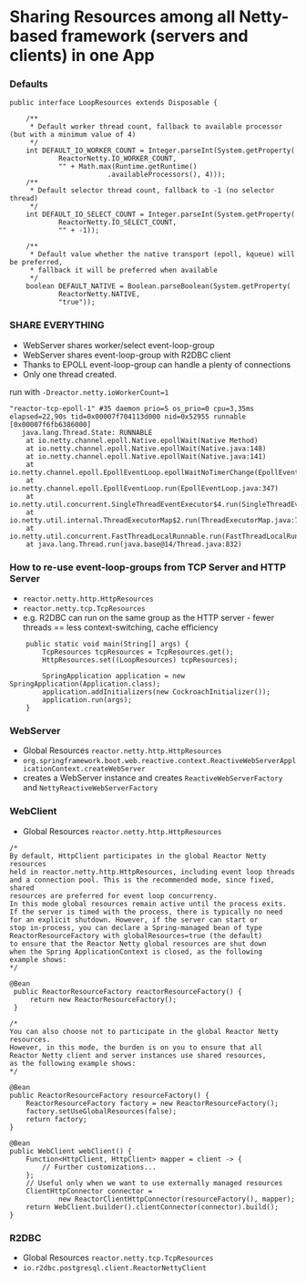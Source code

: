 # Sharing Resources among all Netty-based framework (servers and clients) in one App

### Defaults
```
public interface LoopResources extends Disposable {

	/**
	 * Default worker thread count, fallback to available processor (but with a minimum value of 4)
	 */
	int DEFAULT_IO_WORKER_COUNT = Integer.parseInt(System.getProperty(
			ReactorNetty.IO_WORKER_COUNT,
			"" + Math.max(Runtime.getRuntime()
			            .availableProcessors(), 4)));
	/**
	 * Default selector thread count, fallback to -1 (no selector thread)
	 */
	int DEFAULT_IO_SELECT_COUNT = Integer.parseInt(System.getProperty(
			ReactorNetty.IO_SELECT_COUNT,
			"" + -1));

	/**
	 * Default value whether the native transport (epoll, kqueue) will be preferred,
	 * fallback it will be preferred when available
	 */
	boolean DEFAULT_NATIVE = Boolean.parseBoolean(System.getProperty(
			ReactorNetty.NATIVE,
			"true"));
```

### SHARE EVERYTHING
- WebServer shares worker/select event-loop-group
- WebServer shares event-loop-group with R2DBC client
- Thanks to EPOLL event-loop-group can handle a plenty of connections
- Only one thread created.

run with `-Dreactor.netty.ioWorkerCount=1`

```
"reactor-tcp-epoll-1" #35 daemon prio=5 os_prio=0 cpu=3,35ms elapsed=22,90s tid=0x00007f704113d000 nid=0x52955 runnable  [0x00007f6fb6386000]
   java.lang.Thread.State: RUNNABLE
	at io.netty.channel.epoll.Native.epollWait(Native Method)
	at io.netty.channel.epoll.Native.epollWait(Native.java:148)
	at io.netty.channel.epoll.Native.epollWait(Native.java:141)
	at io.netty.channel.epoll.EpollEventLoop.epollWaitNoTimerChange(EpollEventLoop.java:290)
	at io.netty.channel.epoll.EpollEventLoop.run(EpollEventLoop.java:347)
	at io.netty.util.concurrent.SingleThreadEventExecutor$4.run(SingleThreadEventExecutor.java:989)
	at io.netty.util.internal.ThreadExecutorMap$2.run(ThreadExecutorMap.java:74)
	at io.netty.util.concurrent.FastThreadLocalRunnable.run(FastThreadLocalRunnable.java:30)
	at java.lang.Thread.run(java.base@14/Thread.java:832)

```
### How to re-use event-loop-groups from TCP Server and HTTP Server
- `reactor.netty.http.HttpResources`
- `reactor.netty.tcp.TcpResources`
- e.g. R2DBC can run on the same group as the HTTP server - fewer threads == less context-switching, 
cache efficiency

```
    public static void main(String[] args) {
        TcpResources tcpResources = TcpResources.get();
        HttpResources.set((LoopResources) tcpResources);

        SpringApplication application = new SpringApplication(Application.class);
        application.addInitializers(new CockroachInitializer());
        application.run(args);
    }
```

### WebServer
- Global Resources `reactor.netty.http.HttpResources`
- `org.springframework.boot.web.reactive.context.ReactiveWebServerApplicationContext.createWebServer`
- creates a WebServer instance and creates `ReactiveWebServerFactory` and `NettyReactiveWebServerFactory`

### WebClient 
- Global Resources `reactor.netty.http.HttpResources`

```
/*
By default, HttpClient participates in the global Reactor Netty resources
held in reactor.netty.http.HttpResources, including event loop threads
and a connection pool. This is the recommended mode, since fixed, shared
resources are preferred for event loop concurrency.
In this mode global resources remain active until the process exits.
If the server is timed with the process, there is typically no need
for an explicit shutdown. However, if the server can start or
stop in-process, you can declare a Spring-managed bean of type
ReactorResourceFactory with globalResources=true (the default)
to ensure that the Reactor Netty global resources are shut down
when the Spring ApplicationContext is closed, as the following
example shows:
*/

@Bean
 public ReactorResourceFactory reactorResourceFactory() {
     return new ReactorResourceFactory();
 }

/*
You can also choose not to participate in the global Reactor Netty resources.
However, in this mode, the burden is on you to ensure that all
Reactor Netty client and server instances use shared resources,
as the following example shows:
*/

@Bean
public ReactorResourceFactory resourceFactory() {
    ReactorResourceFactory factory = new ReactorResourceFactory();
    factory.setUseGlobalResources(false);
    return factory;
}

@Bean
public WebClient webClient() {
    Function<HttpClient, HttpClient> mapper = client -> {
        // Further customizations...
    };
    // Useful only when we want to use externally managed resources
    ClientHttpConnector connector =
            new ReactorClientHttpConnector(resourceFactory(), mapper);
    return WebClient.builder().clientConnector(connector).build();
}
```

### R2DBC 
- Global Resources `reactor.netty.tcp.TcpResources`
- `io.r2dbc.postgresql.client.ReactorNettyClient`
